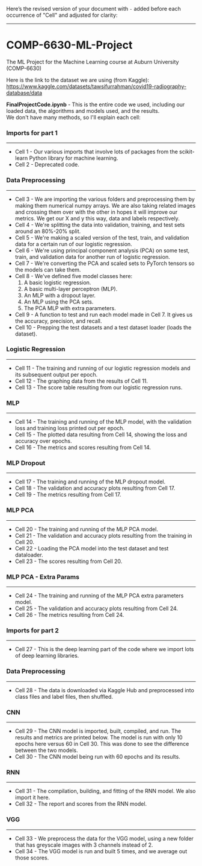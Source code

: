 Here’s the revised version of your document with `-` added before each occurrence of "Cell" and adjusted for clarity:

---

# COMP-6630-ML-Project  
The ML Project for the Machine Learning course at Auburn University (COMP-6630)  

Here is the link to the dataset we are using (from Kaggle):  
https://www.kaggle.com/datasets/tawsifurrahman/covid19-radiography-database/data  

**FinalProjectCode.ipynb** - This is the entire code we used, including our loaded data, the algorithms and models used, and the results.  
We don't have many methods, so I'll explain each cell:  



### Imports for part 1  
---

- Cell 1 - Our various imports that involve lots of packages from the scikit-learn Python library for machine learning.  
- Cell 2 - Deprecated code.  



### Data Preprocessing  
---
  

- Cell 3 - We are importing the various folders and preprocessing them by making them numerical numpy arrays. We are also taking related images and crossing them over with the other in hopes it will improve our metrics. We get our X and y this way, data and labels respectively.  
- Cell 4 - We're splitting the data into validation, training, and test sets around an 80%-20% split.  
- Cell 5 - We're making a scaled version of the test, train, and validation data for a certain run of our logistic regression.  
- Cell 6 - We're using principal component analysis (PCA) on some test, train, and validation data for another run of logistic regression.  
- Cell 7 - We're converting the PCA and scaled sets to PyTorch tensors so the models can take them.  
- Cell 8 - We've defined five model classes here:  
  1. A basic logistic regression.  
  2. A basic multi-layer perceptron (MLP).  
  3. An MLP with a dropout layer.  
  4. An MLP using the PCA sets.  
  5. The PCA MLP with extra parameters.  
- Cell 9 - A function to test and run each model made in Cell 7. It gives us the accuracy, precision, and recall.  
- Cell 10 - Prepping the test datasets and a test dataset loader (loads the dataset).  



### Logistic Regression  
---
  

- Cell 11 - The training and running of our logistic regression models and its subsequent output per epoch.  
- Cell 12 - The graphing data from the results of Cell 11.  
- Cell 13 - The score table resulting from our logistic regression runs.  



### MLP  
---
  

- Cell 14 - The training and running of the MLP model, with the validation loss and training loss printed out per epoch.  
- Cell 15 - The plotted data resulting from Cell 14, showing the loss and accuracy over epochs.  
- Cell 16 - The metrics and scores resulting from Cell 14.  



### MLP Dropout  
---
  

- Cell 17 - The training and running of the MLP dropout model.  
- Cell 18 - The validation and accuracy plots resulting from Cell 17.  
- Cell 19 - The metrics resulting from Cell 17.  



### MLP PCA  
---
  

- Cell 20 - The training and running of the MLP PCA model.  
- Cell 21 - The validation and accuracy plots resulting from the training in Cell 20.  
- Cell 22 - Loading the PCA model into the test dataset and test dataloader.  
- Cell 23 - The scores resulting from Cell 20.  



### MLP PCA - Extra Params  
---
  

- Cell 24 - The training and running of the MLP PCA extra parameters model.  
- Cell 25 - The validation and accuracy plots resulting from Cell 24.  
- Cell 26 - The metrics resulting from Cell 24.  



### Imports for part 2  
---
  

- Cell 27 - This is the deep learning part of the code where we import lots of deep learning libraries.  



### Data Preprocessing  
---
  

- Cell 28 - The data is downloaded via Kaggle Hub and preprocessed into class files and label files, then shuffled.  



### CNN  
---
  

- Cell 29 - The CNN model is imported, built, compiled, and run. The results and metrics are printed below. The model is run with only 10 epochs here versus 60 in Cell 30. This was done to see the difference between the two models.  
- Cell 30 - The CNN model being run with 60 epochs and its results.  


### RNN  
---
  

- Cell 31 - The compilation, building, and fitting of the RNN model. We also import it here.  
- Cell 32 - The report and scores from the RNN model.  



### VGG  
---
  

- Cell 33 - We preprocess the data for the VGG model, using a new folder that has greyscale images with 3 channels instead of 2.  
- Cell 34 - The VGG model is run and built 5 times, and we average out those scores.  

 

